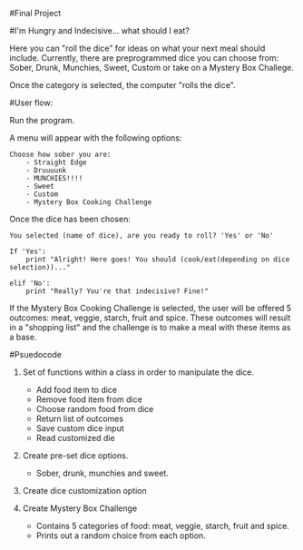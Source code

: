 #Final Project

#I'm Hungry and Indecisive... what should I eat?

Here you can "roll the dice" for ideas on what your next meal should include. Currently, there are preprogrammed dice you can choose from: Sober, Drunk, Munchies, Sweet, Custom or take on a Mystery Box Challege.

Once the category is selected, the computer "rolls the dice".
 
#User flow: 

Run the program.

A menu will appear with the following options:
	
	Choose how sober you are:
		- Straight Edge
		- Druuuunk
		- MUNCHIES!!!!
		- Sweet
		- Custom
		- Mystery Box Cooking Challenge

Once the dice has been chosen:
	
	You selected (name of dice), are you ready to roll? 'Yes' or 'No'

	If 'Yes':
		print "Alright! Here goes! You should (cook/eat(depending on dice selection))..."

	elif 'No':
		print "Really? You're that indecisive? Fine!"

If the Mystery Box Cooking Challenge is selected, the user will be offered 5 outcomes: meat, veggie, starch, fruit and spice. These outcomes will result in a "shopping list" and the challenge is to make a meal with these items as a base.

#Psuedocode

1. Set of functions within a class in order to manipulate the dice.
	- Add food item to dice
	- Remove food item from dice
	- Choose random food from dice
	- Return list of outcomes
	- Save custom dice input
	- Read customized die

2. Create pre-set dice options.
	- Sober, drunk, munchies and sweet.

3. Create dice customization option

4. Create Mystery Box Challenge
	- Contains 5 categories of food: meat, veggie, starch, fruit and spice.
	- Prints out a random choice from each option.